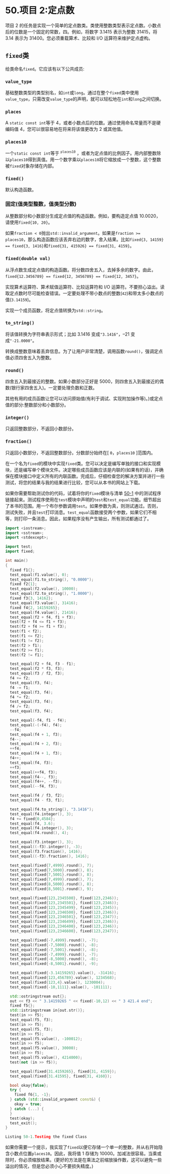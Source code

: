 # 50.项目 2:定点数

项目 2 的任务是实现一个简单的定点数类。类使用整数类型表示定点数。小数点后的位数是一个固定的常数，四。例如，将数字 3.1415 表示为整数 31415，将 3.14 表示为 31400。您必须重载算术、比较和 I/O 运算符来维护定点虚构。

## `fixed`类

给类命名`fixed`。它应该有以下公共成员:

### `value_type`

基础整数类型的类型别名，如`int`或`long`。通过在整个`fixed`类中使用`value_type`，只需改变`value_type`的声明，就可以轻松地在`int`和`long`之间切换。

### `places`

A `static const int`等于 4，或者小数点后的位数。通过使用命名常量而不是硬编码值 4，您可以很容易地在将来将该值更改为 2 或其他值。

### `places10`

一个`static const int`等于 <sup>`places10`</sup> ，或者为定点值的比例因子。用内部整数除以`places10`得到真值。用一个数字乘以`places10`将它缩放成一个整数，这个整数被`fixed`对象存储在内部。

### `fixed()`

默认构造函数。

### 固定(值类型整数，值类型分数)

从整数部分和小数部分生成定点值的构造函数。例如，要构造定点值 10.0020，请使用`fixed{10, 20}`。

如果`fraction < 0`抛出`std::invalid_argument`。如果是`fraction >= places10`，那么构造函数应该丢弃右边的数字，舍入结果。比如`fixed{3, 14159} == fixed{3, 1416}`和`fixed{31, 415926} == fixed{31, 4159}`。

### `fixed(double val)`

从浮点数生成定点值的构造函数。将分数四舍五入，去掉多余的数字。由此，`fixed{12.3456789} == fixed{12, 3456789} == fixed{12, 3457}`。

实现算术运算符、算术赋值运算符、比较运算符和 I/O 运算符。不要担心溢出。读取定点数时尽可能检查错误。一定要处理不带小数点的整数(`42`)和带太多小数点的值(`3.14159`)。

实现一个成员函数，将定点值转换为`std::string`。

### `to_string()`

将该值转换为字符串表示形式；比如 3.1416 变成`"3.1416"`，–21 变成`"-21.0000"`。

转换成整数意味着丢弃信息。为了让用户非常清楚，调用函数`round()`，强调定点值必须四舍五入为整数。

### `round()`

四舍五入到最接近的整数。如果小数部分正好是 5000，则四舍五入到最接近的偶数(银行家四舍五入)。一定要处理负数和正数。

其他有用的成员函数让您可以访问原始值(有利于调试、实现附加操作等)。)或定点值的部分:整数部分和小数部分。

### `integer()`

只返回整数部分，不返回小数部分。

### `fraction()`

只返回小数部分，不返回整数部分。分数部分始终在[ `0`，`places10` ]范围内。

在一个名为`fixed`的模块中实现`fixed`类。您可以决定是编写单独的接口和实现模块，还是编写单个模块文件。决定哪些成员函数应该是内联的(如果有的话)，并确保在模块接口中定义所有的内联函数。完成后，仔细检查您的解决方案并进行一些测试，将您的结果与我的结果进行比较，您可以从本书的网站上下载。

如果你需要帮助测试你的代码，试着将你的`fixed`模块与清单 [50-1](#PC1) 中的测试程序链接起来。测试程序使用在`test`模块中声明的`test`和`test_equal`功能。细节超出了本书的范围。用一个布尔参数调用`test`。如果参数为真，则测试通过。否则，测试失败，并且`test`打印消息。`test_equal`函数接受两个参数，如果它们不相等，则打印一条消息。因此，如果程序没有产生输出，所有测试都通过了。

```cpp
import <iostream>;
import <sstream>;
import <stdexcept>;

import test;
import fixed;

int main()
{
  fixed f1{};
  test_equal(f1.value(), 0);
  test_equal(f1.to_string(), "0.0000");
  fixed f2{1};
  test_equal(f2.value(), 10000);
  test_equal(f2.to_string(), "1.0000");
  fixed f3{3, 14162};
  test_equal(f3.value(), 31416);
  fixed f4{2, 14159265};
  test_equal(f4.value(), 21416);
  test_equal(f2 + f4, f1 + f3);
  test(f2 + f4 <= f1 + f3);
  test(f2 + f4 >= f1 + f3);
  test(f1 < f2);
  test(f1 <= f2);
  test(f1 != f2);
  test(f2 > f1);
  test(f2 >= f1);
  test(f2 != f1);

  test_equal(f2 + f4, f3 - f1);
  test_equal(f2 * f3, f3);
  test_equal(f3 / f2, f3);
  f4 += f2;
  test_equal(f3, f4);
  f4 -= f1;
  test_equal(f3, f4);
  f4 *= f2;
  test_equal(f3, f4);
  f4 /= f2;
  test_equal(f3, f4);

  test_equal(-f4, f1 - f4);
  test_equal(-(-f4), f4);
  --f4;
  test_equal(f4 + 1, f3);
  f4--;
  test_equal(f4 + 2, f3);
  ++f4;
  test_equal(f4 + 1, f3);
  f4++;
  test_equal(f4, f3);
  ++f3;
  test_equal(++f4, f3);
  test_equal(f4--, f3);
  test_equal(f4++, --f3);
  test_equal(--f4, f3);

  test_equal(f4 / f3, f2);
  test_equal(f4 - f3, f1);

  test_equal(f4.to_string(), "3.1416");
  test_equal(f4.integer(), 3);
  f4 += fixed{0,4584};
  test_equal(f4, 3.6);
  test_equal(f4.integer(), 3);
  test_equal(f4.round(), 4);

  test_equal(f3.integer(), 3);
  test_equal((-f3).integer(), -3);
  test_equal(f3.fraction(), 1416);
  test_equal((-f3).fraction(), 1416);

  test_equal(fixed{7,4999}.round(), 7);
  test_equal(fixed{7,5000}.round(), 8);
  test_equal(fixed{7,5001}.round(), 8);
  test_equal(fixed{7,4999}.round(), 7);
  test_equal(fixed{8,5000}.round(), 8);
  test_equal(fixed{8,5001}.round(), 9);

  test_equal(fixed{123,2345500}, fixed(123,2346));
  test_equal(fixed{123,2345501}, fixed(123,2346));
  test_equal(fixed{123,2345499}, fixed(123,2345));
  test_equal(fixed{123,2346500}, fixed(123,2346));
  test_equal(fixed{123,2346501}, fixed(123,2347));
  test_equal(fixed{123,2346499}, fixed(123,2346));
  test_equal(fixed{123,2346400}, fixed(123,2346));
  test_equal(fixed{123,2346600}, fixed(123,2347));

  test_equal(fixed{-7,4999}.round(), -7);
  test_equal(fixed{-7,5000}.round(), -8);
  test_equal(fixed{-7,5001}.round(), -8);
  test_equal(fixed{-7,4999}.round(), -7);
  test_equal(fixed{-8,5000}.round(), -8);
  test_equal(fixed{-8,5001}.round(), -9);

  test_equal(fixed{-3.14159265}.value(), -31416);
  test_equal(fixed{123,456789}.value(), 1234568);
  test_equal(fixed{123,4}.value(), 1230004);
  test_equal(fixed{-10,1111}.value(), -101111);

  std::ostringstream out{};
  out << f3 << " 3.14159265 " << fixed(-10,12) << " 3 421.4 end";
  fixed f5{};
  std::istringstream in{out.str()};
  test(in >> f5);
  test_equal(f5, f3);
  test(in >> f5);
  test_equal(f5, f3);
  test(in >> f5);
  test_equal(f5.value(), -100012);
  test(in >> f5);
  test_equal(f5.value(), 30000);
  test(in >> f5);
  test_equal(f5.value(), 4214000);
  test(not (in >> f5));

  test_equal(fixed{31.4159265}, fixed{31, 4159});
  test_equal(fixed{31.41595}, fixed{31, 4160});

  bool okay{false};
  try {
    fixed f6{1, -1};
  } catch (std::invalid_argument const&) {
    okay = true;
  } catch (...) {
  }
  test(okay);
  test_exit();
}

Listing 50-1.Testing the fixed Class

```

如果你需要一个提示，我实现了`fixed`以便它存储一个单一的整数，并从右开始隐含小数点位置`places10`。因此，我将值 1 存储为 10000。加减法很容易。当乘或除时，你必须缩放结果。(更好的方法是在乘法之前缩放操作数，这可以避免一些溢出的情况，但是您必须小心不要损失精度。)